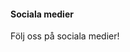 #### Sociala medier

Följ oss på sociala medier!

<i class="fab fa-instagram"></i>
<i class="fab fa-facebook-square"></i>
<i class="fab fa-twitter-square"></i>
